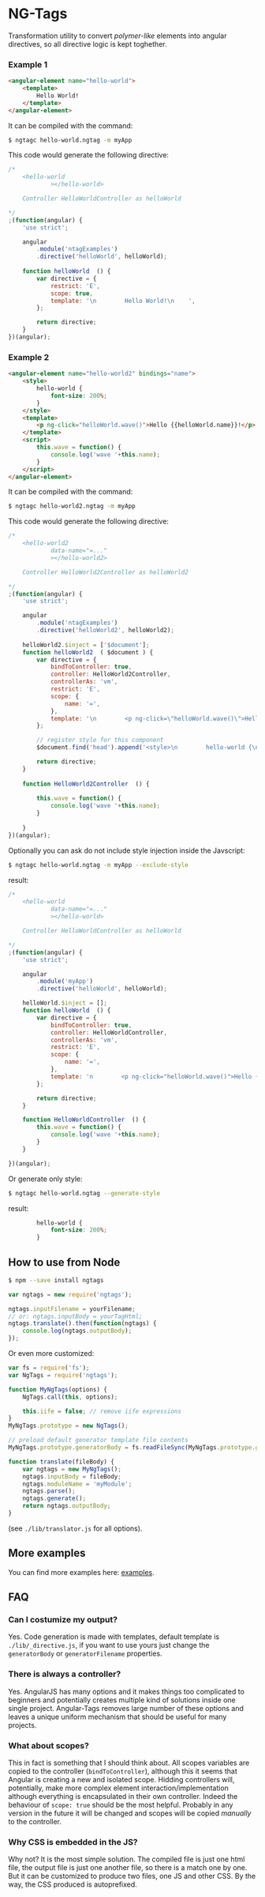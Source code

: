 NG-Tags
=======

Transformation utility to convert _polymer-like_ elements into 
angular directives, so all directive logic is kept toghether. 

### Example 1

```html
<angular-element name="hello-world">
    <template>
        Hello World!
    </template>
</angular-element>
```


It can be compiled with the command:

```bash
$ ngtagc hello-world.ngtag -m myApp
```


This code would generate the following directive:

```javascript
/*
	<hello-world
			></hello-world>

	Controller HelloWorldController as helloWorld

*/
;(function(angular) {
	'use strict';

	angular
		.module('ntagExamples')
		.directive('helloWorld', helloWorld);
	
	function helloWorld  () {
		var directive = {
			restrict: 'E',
			scope: true,
			template: '\n        Hello World!\n    ',
		};

		return directive;
	}
})(angular);
```



### Example 2


```html
<angular-element name="hello-world2" bindings="name">
    <style>
        hello-world {
            font-size: 200%;
        }
    </style>
    <template>
        <p ng-click="helloWorld.wave()">Hello {{helloWorld.name}}!</p>
    </template>
    <script>
        this.wave = function() {
            console.log('wave '+this.name);
        }
    </script>
</angular-element>
```


It can be compiled with the command:

```bash
$ ngtagc hello-world2.ngtag -m myApp
```


This code would generate the following directive:

```javascript
/*
	<hello-world2
			data-name="=..."
			></hello-world2>

	Controller HelloWorld2Controller as helloWorld2

*/
;(function(angular) {
	'use strict';

	angular
		.module('ntagExamples')
		.directive('helloWorld2', helloWorld2);
	
	helloWorld2.$inject = ['$document'];
	function helloWorld2  ( $document ) {
		var directive = {
			bindToController: true,
			controller: HelloWorld2Controller,
			controllerAs: 'vm',
			restrict: 'E',
			scope: {
				name: '=',
			},
			template: '\n        <p ng-click=\"helloWorld.wave()\">Hello {{helloWorld.name}}!</p>\n    ',
		};

		// register style for this component
		$document.find('head').append('<style>\n        hello-world {\n            font-size: 200%;\n        }\n    </style>');

		return directive;
	}
	
	function HelloWorld2Controller  () {
		
        this.wave = function() {
            console.log('wave '+this.name);
        }
    
	}
})(angular);
```

Optionally you can ask do not include style injection inside the Javscript:

```bash
$ ngtagc hello-world.ngtag -m myApp --exclude-style
```

result: 

```javascript
/*
    <hello-world
            data-name="=..."
            ></hello-world>

    Controller HelloWorldController as helloWorld

*/
;(function(angular) {
    'use strict';

    angular
        .module('myApp')
        .directive('helloWorld', helloWorld);

    helloWorld.$inject = [];
    function helloWorld  () {
        var directive = {
            bindToController: true,
            controller: HelloWorldController,
            controllerAs: 'vm',
            restrict: 'E',
            scope: {
                name: '=',
            },
            template: 'n        <p ng-click="helloWorld.wave()">Hello {{helloWorld.name}}!</p>n    ',
        };

        return directive;
    }

    function HelloWorldController  () {
        this.wave = function() {
            console.log('wave '+this.name);
        }
    }

})(angular);
```

Or generate only style:

```bash
$ ngtagc hello-world.ngtag --generate-style
```

result: 

```css
        hello-world {
            font-size: 200%;
        }
```



How to use from Node
--------------------

```bash
$ npm --save install ngtags
```

```javascript
var ngtags = new require('ngtags');

ngtags.inputFilename = yourFilename;
// or: ngtags.inputBody = yourTagHtml;
ngtags.translate().then(function(ngtags) {
    console.log(ngtags.outputBody);
});
```

Or even more customized:

```javascript
var fs = require('fs');
var NgTags = require('ngtags');

function MyNgTags(options) {
    NgTags.call(this, options);

    this.iife = false; // remove iife expressions
}
MyNgTags.prototype = new NgTags();

// preload default generator template file contents
MyNgTags.prototype.generatorBody = fs.readFileSync(MyNgTags.prototype.generatorFilename);

function translate(fileBody) {
    var ngtags = new MyNgTags();
    ngtags.inputBody = fileBody;
    ngtags.moduleName = 'myModule';
    ngtags.parse();
    ngtags.generate();
    return ngtags.outputBody;
}
```

(see `./lib/translator.js` for all options).

More examples
-------------

You can find more examples here: [examples](examples/index.md).


FAQ
---

### Can I costumize my output?

Yes. Code generation is made with templates, default template is `./lib/_directive.js`,
if you want to use yours just change the `generatorBody` or `generatorFilename` properties.


### There is always a controller?

Yes. AngularJS has many options and it makes things too complicated to beginners and 
potentially creates multiple kind of solutions inside one single project. Angular-Tags
removes large number of these options and leaves a unique uniform mechanism that should
be useful for many projects.


### What about scopes?

This in fact is something that I should think about. All scopes variables are copied to the controller (`bindToController`), although this it seems that Angular is creating a new and isolated scope. Hidding controllers will, potentially, make more complex element interaction/implementation although everything is encapsulated in their own controller. Indeed the behaviour of `scope: true` should be the most helpful. Probably in any version in the future it will be changed and scopes will be copied _manually_ to the controller.


### Why CSS is embedded in the JS?

Why not? It is the most simple solution. The compiled file is just one html file, the output file is just one another file, so there is a match one by one. But it can be customized to produce two files, one JS and other CSS. By the way, the CSS produced is autoprefixed.
